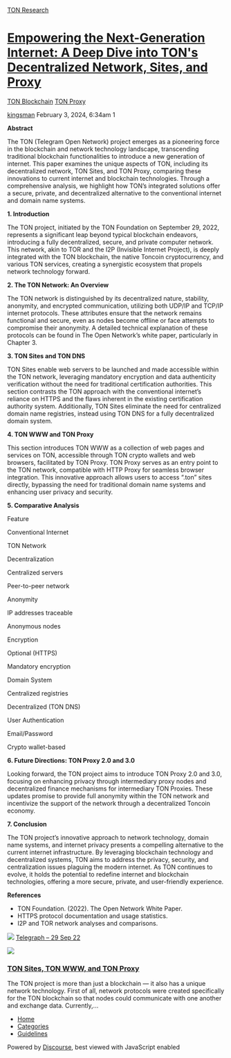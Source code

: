 [TON Research](/)

# [Empowering the Next-Generation Internet: A Deep Dive into TON's Decentralized Network, Sites, and Proxy](/t/empowering-the-next-generation-internet-a-deep-dive-into-tons-decentralized-network-sites-and-proxy/132)

[TON Blockchain](/c/ton-blockchain/ton-proxy/14)  [TON Proxy](/c/ton-blockchain/ton-proxy/14) 

    

[kingsman](https://tonresear.ch/u/kingsman)   February 3, 2024, 6:34am  1

**Abstract**

The TON (Telegram Open Network) project emerges as a pioneering force in the blockchain and network technology landscape, transcending traditional blockchain functionalities to introduce a new generation of internet. This paper examines the unique aspects of TON, including its decentralized network, TON Sites, and TON Proxy, comparing these innovations to current internet and blockchain technologies. Through a comprehensive analysis, we highlight how TON’s integrated solutions offer a secure, private, and decentralized alternative to the conventional internet and domain name systems.

**1\. Introduction**

The TON project, initiated by the TON Foundation on September 29, 2022, represents a significant leap beyond typical blockchain endeavors, introducing a fully decentralized, secure, and private computer network. This network, akin to TOR and the I2P (Invisible Internet Project), is deeply integrated with the TON blockchain, the native Toncoin cryptocurrency, and various TON services, creating a synergistic ecosystem that propels network technology forward.

**2\. The TON Network: An Overview**

The TON network is distinguished by its decentralized nature, stability, anonymity, and encrypted communication, utilizing both UDP/IP and TCP/IP internet protocols. These attributes ensure that the network remains functional and secure, even as nodes become offline or face attempts to compromise their anonymity. A detailed technical explanation of these protocols can be found in The Open Network’s white paper, particularly in Chapter 3.

**3\. TON Sites and TON DNS**

TON Sites enable web servers to be launched and made accessible within the TON network, leveraging mandatory encryption and data authenticity verification without the need for traditional certification authorities. This section contrasts the TON approach with the conventional internet’s reliance on HTTPS and the flaws inherent in the existing certification authority system. Additionally, TON Sites eliminate the need for centralized domain name registries, instead using TON DNS for a fully decentralized domain system.

**4\. TON WWW and TON Proxy**

This section introduces TON WWW as a collection of web pages and services on TON, accessible through TON crypto wallets and web browsers, facilitated by TON Proxy. TON Proxy serves as an entry point to the TON network, compatible with HTTP Proxy for seamless browser integration. This innovative approach allows users to access “.ton” sites directly, bypassing the need for traditional domain name systems and enhancing user privacy and security.

**5\. Comparative Analysis**

Feature

Conventional Internet

TON Network

Decentralization

Centralized servers

Peer-to-peer network

Anonymity

IP addresses traceable

Anonymous nodes

Encryption

Optional (HTTPS)

Mandatory encryption

Domain System

Centralized registries

Decentralized (TON DNS)

User Authentication

Email/Password

Crypto wallet-based

**6\. Future Directions: TON Proxy 2.0 and 3.0**

Looking forward, the TON project aims to introduce TON Proxy 2.0 and 3.0, focusing on enhancing privacy through intermediary proxy nodes and decentralized finance mechanisms for intermediary TON Proxies. These updates promise to provide full anonymity within the TON network and incentivize the support of the network through a decentralized Toncoin economy.

**7\. Conclusion**

The TON project’s innovative approach to network technology, domain name systems, and internet privacy presents a compelling alternative to the current internet infrastructure. By leveraging blockchain technology and decentralized systems, TON aims to address the privacy, security, and centralization issues plaguing the modern internet. As TON continues to evolve, it holds the potential to redefine internet and blockchain technologies, offering a more secure, private, and user-friendly experience.

**References**

*   TON Foundation. (2022). The Open Network White Paper.
*   HTTPS protocol documentation and usage statistics.
*   I2P and TOR network analyses and comparisons.

![](https://tonresear.ch/uploads/default/original/1X/c886faa0ab191c33ecf46b38700f6d644ef18d74.png) [Telegraph – 29 Sep 22](https://telegra.ph/TON-Sites-TON-WWW-and-TON-Proxy-09-29-2 "01:24PM - 29 September 2022")

![](https://tonresear.ch/uploads/default/optimized/1X/0bc22d763a5d6b777e0b784ce2a659d813dd757c_2_651x500.jpeg)

### [TON Sites, TON WWW, and TON Proxy](https://telegra.ph/TON-Sites-TON-WWW-and-TON-Proxy-09-29-2)

The TON project is more than just a blockchain — it also has a unique network technology. First of all, network protocols were created specifically for the TON blockchain so that nodes could communicate with one another and exchange data. Currently,...

 

*   [Home](/)
*   [Categories](/categories)
*   [Guidelines](/guidelines)

Powered by [Discourse](https://www.discourse.org), best viewed with JavaScript enabled